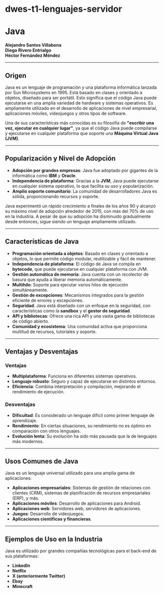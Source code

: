 # dwes-t1-lenguajes-servidor
# **Java**

**Alejandro Santos Villabona**  
**Diego Rivero Entrialgo**  
**Héctor Fernández Méndez**

---

## **Origen**
Java es un lenguaje de programación y una plataforma informática lanzada por Sun Microsystems en 1995. Está basado en clases y orientado a objetos, diseñado para ser portátil. Esto significa que el código Java puede ejecutarse en una amplia variedad de hardware y sistemas operativos. Es ampliamente utilizado en el desarrollo de aplicaciones de nivel empresarial, aplicaciones móviles, videojuegos y otros tipos de software. 

Una de sus características más conocidas es su filosofía de **"escribir una vez, ejecutar en cualquier lugar"**, ya que el código Java puede compilarse y ejecutarse en cualquier plataforma que soporte una **Máquina Virtual Java (JVM)**.

---

## **Popularización y Nivel de Adopción**

- **Adopción por grandes empresas**: Java fue adoptado por gigantes de la informática como **IBM** y **Oracle**.
- **Independencia de plataforma**: Gracias a la **JVM**, Java puede ejecutarse en cualquier sistema operativo, lo que facilita su uso y popularización.
- **Amplio soporte comunitario**: La comunidad de desarrolladores Java es sólida, proporcionando recursos y soporte.
  
Java experimentó un rápido crecimiento a finales de los años 90 y alcanzó su máximo nivel de adopción alrededor de 2015, con más del 70% de uso en la industria. A pesar de que su adopción ha disminuido gradualmente desde entonces, sigue siendo un lenguaje ampliamente utilizado.

---

## **Características de Java**

- **Programación orientada a objetos**: Basado en clases y orientado a objetos, lo que permite código modular, reutilizable y fácil de mantener.
- **Independencia de plataforma**: El código de Java se compila en **bytecode**, que puede ejecutarse en cualquier plataforma con JVM.
- **Gestión automática de memoria**: Java cuenta con un recolector de basura que ayuda a liberar memoria automáticamente.
- **Multihilo**: Soporte para ejecutar varios hilos de ejecución simultáneamente.
- **Gestión de excepciones**: Mecanismos integrados para la gestión eficiente de errores y excepciones.
- **Seguridad**: Java está diseñado con un enfoque en la seguridad, con características como la **sandbox** y el **gestor de seguridad**.
- **API y bibliotecas**: Ofrece una rica API y una vasta gama de bibliotecas de código abierto.
- **Comunidad y ecosistema**: Una comunidad activa que proporciona multitud de recursos, tutoriales y soporte.

---

## **Ventajas y Desventajas**

### **Ventajas**
- **Multiplataforma**: Funciona en diferentes sistemas operativos.
- **Lenguaje robusto**: Seguro y capaz de ejecutarse en distintos entornos.
- **Eficiencia**: Combina interpretación y compilación, mejorando el rendimiento de ejecución.

### **Desventajas**
- **Dificultad**: Es considerado un lenguaje difícil como primer lenguaje de aprendizaje.
- **Rendimiento**: En ciertas situaciones, su rendimiento no es óptimo en comparación con otros lenguajes.
- **Evolución lenta**: Su evolución ha sido más pausada que la de lenguajes más modernos.

---

## **Usos Comunes de Java**

Java es un lenguaje universal utilizado para una amplia gama de aplicaciones:

- **Aplicaciones empresariales**: Sistemas de gestión de relaciones con clientes (CRM), sistemas de planificación de recursos empresariales (ERP), y más.
- **Aplicaciones móviles**: Desarrollo de aplicaciones para Android.
- **Aplicaciones web**: Servidores web, servidores de aplicaciones.
- **Juegos**: Desarrollo de videojuegos.
- **Aplicaciones científicas y financieras**.

---

## **Ejemplos de Uso en la Industria**

Java es utilizado por grandes compañías tecnológicas para el back-end de sus plataformas:

- **LinkedIn**
- **Netflix**
- **X (anteriormente Twitter)**
- **Ebay**
- **Minecraft**
